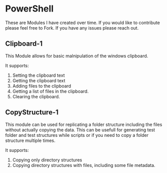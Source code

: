 # PowerShell

These are Modules I have created over time. If you would like to contribute please feel free to Fork. If you have any issues please reach out.

## Clipboard-1
This Module allows for basic malnipulation of the windows clipboard. 

It supports:

1. Setting  the clipboard text
2. Getting the clipboard text
3. Adding files to the clipboard
4. Getting a list of files in the clipboard.
5. Clearing the clipboard.

## CopyStructure-1
This module can be used for replicating a folder structure including the files without actually copying the data. This can be usefull for generating test folder and test structures while scripts or if you need to copy a folder structure multiple times.

It supports:

1. Copying only directory structures
2. Copying directory structures with files, including some file metadata.

